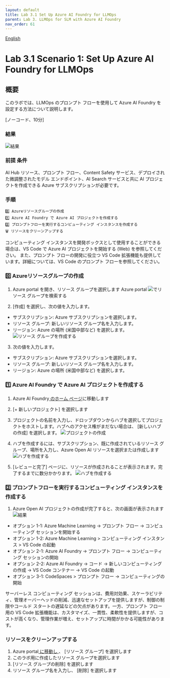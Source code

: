 ```yaml
---
layout: default
title: Lab 3.1 Set Up Azure AI Foundry for LLMOps
parent: Lab 3. LLMOps for SLM with Azure AI Foundry
nav_order: 61
---
```


[English](README.md)

# Lab 3.1 Scenario 1: Set Up Azure AI Foundry for LLMOps

## 概要
このラボでは、LLMOps のプロンプト フローを使用して Azure AI Foundry を設定する方法について説明します。 

[ノーコード、10分]

### 結果
![結果](images/created-project.jpg)

### 前提 条件
AI Hub リソース、プロンプト フロー、Content Safety サービス、デプロイされた微調整されたモデル エンドポイント、AI Search サービスと共に AI プロジェクトを作成できる Azure サブスクリプションが必要です。

### 手順
    0️⃣ Azureリソースグループの作成   
    1️⃣ Azure AI Foundry で Azure AI プロジェクトを作成する
    2️⃣ プロンプトフローを実行するコンピューティング インスタンスを作成する
    🗑️ リソースをクリーンアップする

コンピューティング インスタンスを開発ボックスとして使用することができる場合は、VS Code で Azure AI プロジェクトを開始する (Web) を参照してください。
また、プロンプト フローの開発に役立つ VS Code 拡張機能も提供しています。詳細については、VS Code のプロンプト フローを参照してください。

### 0️⃣ Azureリソースグループの作成 
1. Azure portal を開き、リソース グループを選択します
     Azure portal ![ ](images/find-resource-group.jpg)でリソース グループを検索する

1. [作成] を選択し、次の値を入力します。
- サブスクリプション: Azure サブスクリプションを選択します。
- リソース グループ: 新しいリソース グループ名を入力します。
- リージョン: Azure の場所 (米国中部など) を選択します。 
    ![リソース グループ](images/create-resource-group.jpg)を作成する

3. 次の値を入力します。
- サブスクリプション: Azure サブスクリプションを選択します。
- リソース グループ: 新しいリソース グループ名を入力します。
- リージョン: Azure の場所 (米国中部など) を選択します。    

### 1️⃣ Azure AI Foundry で Azure AI プロジェクトを作成する
1. Azure AI Foundry[  のホーム ページ](https://ai.azure.com/)に移動します 
2. [+ 新しいプロジェクト] を選択します
3. プロジェクトの名前を入力し、ドロップダウンからハブを選択してプロジェクトをホストします。ハブへのアクセス権がまだない場合は、 [新しいハブの作成] を選択します。
    ![プロジェクト](images/create-project.jpg)の作成

4. ハブを作成するには、サブスクリプション、既に作成されているリソース グループ、場所を入力し、Azure Open AI リソースを選択または作成します
    ![ハブ](images/create-hub.jpg)を作成する

5. [レビューと完了] ページに、リソースが作成されることが表示されます。完了するまでに数分かかります。
    ![ハブ](images/project-review-finish.jpg)を作成する

### 2️⃣ プロンプトフローを実行するコンピューティング インスタンスを作成する
1. Azure Open AI プロジェクトの作成が完了すると、次の画面が表示されます
    ![結果](images/created-project.jpg)
- オプション 1-1: Azure Machine Learning -> プロンプト フロー -> コンピューティング セッションを開始する  
- オプション 1-2: Azure Machine Learning > コンピューティング インスタンス > VS Code の起動 
- オプション 2-1: Azure AI Foundry -> プロンプト フロー -> コンピューティング セッションの開始
- オプション 2-2: Azure AI Foundry -> コード -> 新しいコンピューティングの作成 -> VS Code コンテナー -> VS Code の起動
- オプション 3-1: CodeSpaces > プロンプト フロー -> コンピューティングの開始

サーバーレス コンピューティング セッションは、費用対効果、スケーラビリティ、管理オーバーヘッドの削減、迅速なセットアップを提供しますが、制御の制限やコールド スタートの遅延などの欠点があります。一方、プロンプト フロー用の VS Code 拡張機能は、カスタマイズ、一貫性、柔軟性を提供しますが、コストが高くなり、管理作業が増え、セットアップに時間がかかる可能性があります。

### ️リソースをクリーンアップする
1. Azure portal[ に移動し ](https://portal.azure.com/) 、 [リソース グループ] を選択します
2. このラボ用に作成したリソース グループを選択します
3. [リソース グループの削除] を選択します
4. リソース グループ名を入力し、 [削除] を選択します


